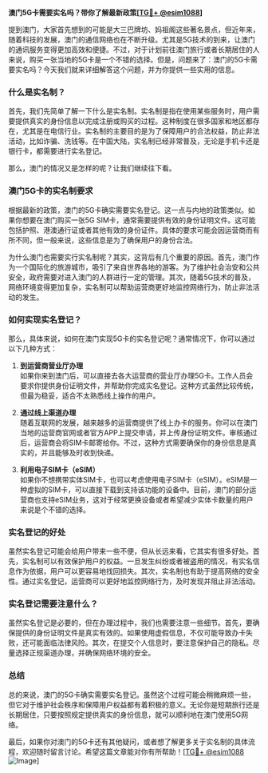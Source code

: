 **澳门5G卡需要实名吗？带你了解最新政策[[TG💪+ @esim1088](https://t.me/s/esim1088)]**

提到澳门，大家首先想到的可能是大三巴牌坊、妈祖阁这些著名景点，但近年来，随着科技的发展，澳门的通信网络也在不断升级。尤其是5G技术的到来，让澳门的通讯服务变得更加高效和便捷。不过，对于计划前往澳门旅行或者长期居住的人来说，购买一张当地的5G卡是一个不错的选择。但是，问题来了：澳门的5G卡需要实名吗？今天我们就来详细解答这个问题，并为你提供一些实用的信息。

### 什么是实名制？

首先，我们先简单了解一下什么是实名制。实名制是指在使用某些服务时，用户需要提供真实的身份信息以完成注册或购买的过程。这种制度在很多国家和地区都存在，尤其是在电信行业。实名制的主要目的是为了保障用户的合法权益，防止非法活动，比如诈骗、洗钱等。在中国大陆，实名制已经非常普及，无论是手机卡还是银行卡，都需要进行实名登记。

那么，澳门的情况又是怎样的呢？让我们继续往下看。

### 澳门5G卡的实名制要求

根据最新的政策，澳门的5G卡确实需要实名登记。这一点与内地的政策类似。如果你想要在澳门购买一张5G SIM卡，通常需要提供有效的身份证明文件。这可能包括护照、港澳通行证或者其他有效的身份证件。具体的要求可能会因运营商而有所不同，但一般来说，这些信息是为了确保用户的身份合法。

为什么澳门也需要实行实名制呢？其实，这背后有几个重要的原因。首先，澳门作为一个国际化的旅游城市，吸引了来自世界各地的游客。为了维护社会治安和公共安全，政府需要对进入澳门的人群进行一定的管理。其次，随着5G技术的普及，网络环境变得更加复杂，实名制可以帮助运营商更好地监控网络行为，防止非法活动的发生。

### 如何实现实名登记？

那么，具体来说，如何在澳门实现5G卡的实名登记呢？通常情况下，你可以通过以下几种方式：

1. **到运营商营业厅办理**  
   如果你来到澳门后，可以直接去各大运营商的营业厅办理5G卡。工作人员会要求你提供身份证明文件，并帮助你完成实名登记。这种方式虽然比较传统，但最为稳妥，适合不太熟悉线上操作的用户。

2. **通过线上渠道办理**  
   随着互联网的发展，越来越多的运营商提供了线上办卡的服务。你可以在澳门当地的运营商官网或者官方APP上提交申请，并上传身份证明文件。审核通过后，运营商会将SIM卡邮寄给你。不过，这种方式需要确保你的身份信息是真实的，并且能够及时收到快递。

3. **利用电子SIM卡（eSIM）**  
   如果你不想携带实体SIM卡，也可以考虑使用电子SIM卡（eSIM）。eSIM是一种虚拟的SIM卡，可以直接下载到支持该功能的设备中。目前，澳门的部分运营商也支持eSIM业务，这对于经常更换设备或者希望减少实体卡数量的用户来说是个不错的选择。

### 实名登记的好处

虽然实名登记可能会给用户带来一些不便，但从长远来看，它其实有很多好处。首先，实名制可以有效保护用户的权益。一旦发生纠纷或者被盗用的情况，有实名信息作为依据，用户可以更容易地找回损失。其次，实名制也有助于提高网络的安全性。通过实名登记，运营商可以更好地监控网络行为，及时发现并阻止非法活动。

### 实名登记需要注意什么？

虽然实名登记是必要的，但在办理过程中，我们也需要注意一些细节。首先，要确保提供的身份证明文件是真实有效的。如果使用虚假信息，不仅可能导致办卡失败，还可能面临法律风险。其次，在提交个人信息时，要注意保护自己的隐私。尽量选择正规渠道办理，并确保网络环境的安全。

### 总结

总的来说，澳门的5G卡确实需要实名登记。虽然这个过程可能会稍微麻烦一些，但它对于维护社会秩序和保障用户权益都有着积极的意义。无论你是短期旅行还是长期居住，只要按照规定提供真实的身份信息，就可以顺利地在澳门使用5G网络。

最后，如果你对澳门的5G卡还有其他疑问，或者想了解更多关于实名制的具体流程，欢迎随时留言讨论。希望这篇文章能对你有所帮助！[[TG💪+ @esim1088](https://t.me/s/esim1088) ![Image](https://i.postimg.cc/4NQfJmqS/Snipaste-2025-05-13-00-14-12.png)]